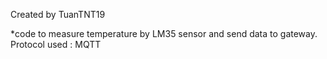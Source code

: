 Created by TuanTNT19

*code to measure temperature by LM35 sensor and send data to gateway. Protocol used : MQTT
